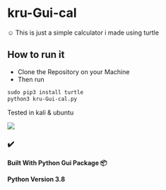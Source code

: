 # kru-Gui-cal
☺️ This is just a simple calculator i made using turtle 


## How to run it
  - Clone the Repository on your Machine
  - Then run

```markdown
sudo pip3 install turtle
python3 kru-Gui-cal.py
```

Tested in kali & ubuntu

![](https://github.com/kruz26/kru-Gui-cal/blob/main/example.jpg)

### ✔️

**Built With
Python Gui Package 📦**

**Python Version
3.8**

 
